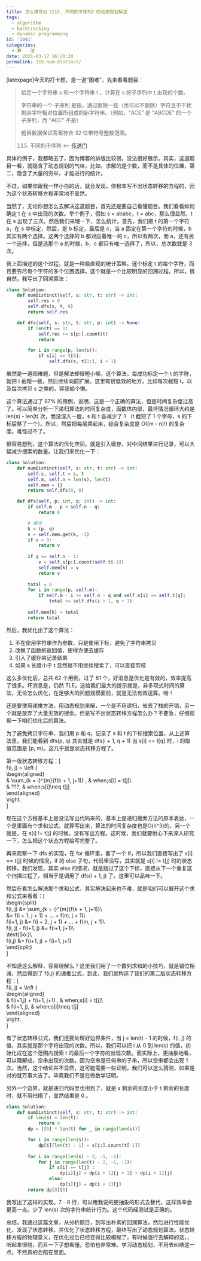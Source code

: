 ```yaml
---
title: 怎么推导出《115. 不同的子序列》的动态规划解法
tags:
  - algorithm
  - backtracking
  - dynamic programming
id: '1041'
categories:
  - 算　　法
date: 2021-03-17 16:20:20
permalink: 115-num-distinct/
---
```


[latexpage]今天的打卡题，是一道“困难”，先来看看题目：

> 给定一个字符串 s 和一个字符串 t ，计算在 s 的子序列中 t 出现的个数。
> 
> 字符串的一个 子序列 是指，通过删除一些（也可以不删除）字符且不干扰剩余字符相对位置所组成的新字符串。（例如，"ACE" 是 "ABCDE" 的一个子序列，而 "AEC" 不是）
> 
> 题目数据保证答案符合 32 位带符号整数范围。
> 
> 115. 不同的子序列 <-- [传送门](https://leetcode-cn.com/problems/distinct-subsequences)

具体的例子，我都略去了，因为博客的排版比较弱，没法很好展示。其实，这道题目一看，就隐含了动态规划的气味，比如，求解的是个数，而不是具体的位置，第二，隐含了大量的穷举，才能进行的统计。

不过，如果你跟我一样小白的话，就会发现，你根本写不出状态转移的方程的，因为这个状态转移方程非常地不显然。

当然了，无论你想怎么去解决这道题目，首先还是要自己看懂题目。我们看看如何确定 t 在 s 中出现的次数。举个例子，假如 s = ababc，t = abc，那么很显然，t 在 s 出现了三次。然后我们来理一下，怎么统计。首先，我们把 t 的第一个字符 a，在 s 中标定，然后，是 b 标定，最后是 c，当 a 固定在第一个字符的时候，b 其实有两个选择。这两个选择的 b 都对应着唯一的 c，所以有两次，而 a，还有另一个选择，但是选那个 a 的时候，b，c 都只有唯一选择了，所以，总次数就是 3 次。

我上面描述的这个过程，就是一种最直观的统计策略。逐个标定 t 的每个字符，而且要穷尽每个字符的多个位置选择。这个就是一个比较明显的回溯过程。所以，很自然，我写出了回溯算法：

```python
class Solution:
    def numDistinct(self, s: str, t: str) -> int:
        self.res = 0
        self.dfs(s, t, 0)
        return self.res

    def dfs(self, s: str, t: str, p: int) -> None:
        if len(t) == 1:
            self.res += s[p:].count(t)
            return

        for i in range(p, len(s)):
            if s[i] == t[0]:
                self.dfs(s, t[1:], i + 1)
```

虽然是一道困难题，但是解法却很短小嘛，这个算法，每成功标定一个 t 的字符，就把 t 截短一截，然后继续向前扩展。这里有很低效的地方，比如每次截短 t，以及每次拷贝 s 之类的，容我偷个懒。

这个算法通过了 87% 的用例，说明，这是一个正确的算法，但是时间复杂度过高了。可以简单分析一下递归算法的时间复杂度，函数体内部，最坏情况循环大约是 len(s) - len(t) 次，而没深入一层，s 和 t 各减少了 1 （t 截短了 1 个字母，s 的下标后移了一个）。所以，然后把每层乘起来，综合复杂度是 O((m - n)!) 的复杂度。难怪过不了。

很容易想到，这个算法的优化空间，就是引入缓存，对中间结果进行记录，可以大幅减少搜索的数量。让我们来优化一下：

```python
class Solution:
    def numDistinct(self, s: str, t: str) -> int:
        self.s, self.t = s, t
        self.m, self.n = len(s), len(t)
        self.mem = {}
        return self.dfs(0, 0)

    def dfs(self, p: int, q: int) -> int:
        if self.m - p < self.n - q:
            return 0

        # 缓存
        k = (p, q)
        v = self.mem.get(k, -1)
        if v > 0:
            return v
        
        if q == self.n - 1:
            v = self.s[p:].count(self.t[-1])
            self.mem[k] = v
            return v
        
        total = 0
        for i in range(p, self.m):
            if self.m - i >= self.n - q and self.s[i] == self.t[q]:
                total += self.dfs(i + 1, q + 1)
        
        self.mem[k] = total
        return total
```

然后，我优化出了这个算法：

1.  不在使用字符串作为参数，只是使用下标，避免了字符串拷贝
2.  改换了函数的返回值，使得方便去缓存
3.  引入了缓存来记录结果
4.  如果 s 长度小于 t 显然就不用继续搜索了，可以直接剪枝

这么多优化后，总共 62 个用例，过了 61 个，好消息是优化是有效的，效率提高了很多。坏消息是，仍然 TLE。这给我们最大的提示就是，非多项式时间的算法，无论怎么优化，在足够大的问题规模面前，就是无法有效运算。哈！

还是要使用递推方法，用动态规划来解，一个是不用递归，省去了栈的开销，另一个就是放弃了大量无效的搜索。但是写不出状态转移方程怎么办？不要急，仔细观察一下咱们优化后的算法。

为了避免拷贝字符串，我们用 p 和 q，记录了 s 和 t 的下标搜索位置，从上述算法里，我们能看到 dfs(p, q) 其实就是 dfs(i + 1, q + 1) 当 s[i] == t[q] 时，i 的取值范围是 [p, m)。这几乎就是状态转移方程了。

第一版状态转移方程：\[  
f(i, j) = \left \{  
\begin{aligned}  
& \sum_{k = i}^{m}{f(k + 1, j+1)} , & when\;s[i] = t[j]\\  
& ???, & when\;s[i]\neq t[j]  
\end{aligned}  
\right.  
\]

现在这个方程基本上是没法写出代码来的，基本上是递归搜索方法的原本表达，一个是里面有个求和公式，就算写出来，算法的时间复杂度也是O(n^3)的，另一个就是，在 s[i] != t[j] 的时候，没有写出方程。这时候，我们就要耐心下来深入研究一下，怎么把这个状态方程给写完整了。

再来观察一下 dfs 的实现，在 for 循环里，套了一个 if，所以我们直接写出了 s[i] == t[j] 时候的情况，if 的 else 子句，代码里没写，其实就是 s[i] != t[j] 时的状态转移，我们发现，其实 else 的情况，就是跳过了这个下标，直接从下一个重复这个扫描过程了。相当于是调用了 dfs(i + 1, j) 了。这里可以品味一下。

然后在看怎么解决那个求和公式，其实解决起来也不难，就是咱们可以展开这个求和公式来看看：\[  
\begin{split}  
f(i, j) &= \sum_{k = i}^{m}{f(k + 1, j+1)}\\  
&= f(i + 1, j + 1) + … + f(m, j + 1)\\  
f(i+1, j) &= f(i + 2, j + 1) + … + f(m, j + 1)\\  
f(i, j) - f(i+1, j) &= f(i+1, j+1)\\  
\text{So:}\\  
f(i,j) &= f(i+1, j) + f(i+1, j+1)  
\end{split}  
\]

不知道这么解释，容易理解么？这里我们用了一个数列求和的小技巧，就是错位相减，然后得到了 f(i,j) 的递推公式，到此，我们就构造了我们的第二版状态转移方程：\[  
f(i, j) = \left \{  
\begin{aligned}  
& f(i+1,j) + f(i+1, j+1) , & when\;s[i] = t[j]\\  
& f(i+1, j), & when\;s[i]\neq t[j]  
\end{aligned}  
\right.  
\]

有了状态转移公式，我们还要处理好边界条件，当 j = len(t) - 1 的时候，f(i, j) 的值，其实就是那个字符出现的次数。所以，我们可以把 i 从 0 到 len(s) 的值，初始化成在这个范围内搜索 t 的最后一个字符的出现次数。而实际上，更抽象地看，可以理解成，空串出现的次数。因为空串是任何串的子串，所以空串都会出现 1 次。当然，这个结论并不显然，这可能需要一些证明，我们可以这么猜测，如果是对的就万事大吉了。毕竟我们不是在做数学证明。

另外一个边界，就是递归代码里也用到了，就是 s 剩余的长度小于 t 剩余的长度时，就不用扫描了，显然结果是 0 。

```python
class Solution:
    def numDistinct(self, s: str, t: str) -> int:
        if len(s) < len(t):
            return 0
        dp = [[0] * len(t) for _ in range(len(s))]

        for i in range(len(s)):
            dp[i][len(t) - 1] = s[i:].count(t[-1])
        
        for i in range(len(s) - 2, -1, -1):
            for j in range(len(t) - 2, -1, -1):
                if s[i] == t[j] :
                    dp[i][j] = dp[i + 1][j + 1] + dp[i + 1][j]
                else:
                    dp[i][j] = dp[i + 1][j]
        return dp[0][0]
```

我写出了这样的实现。7 - 8 行，可以用我说的更抽象的形式去替代，这样效率会更高一点。少了 len(s) 次的字符串统计行为。这个代码经测试是正确的。

总结，我通过这篇文章，从分析题目，到写出朴素的回溯算法，然后进行性能优化，发现了状态转移，并优化了状态转移方程，最终写出了动态规划算法。状态转移方程的物理意义，在优化过后已经变得比较模糊了，有时候强行去解释的话，，听起来很绕，而且一下子想看懂，恐怕也非常难。学习动态规划，不用去纠结这一点，不然真的会陷在里面。